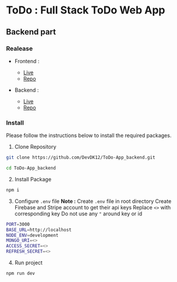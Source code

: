 # ToDo  : Full Stack ToDo Web App 
## Backend part 



### Realease 
- Frontend : 
  - [Live](https://to-do-app-frontend-ecru.vercel.app/)
  - [Repo](https://github.com/DevDK12/ToDo-App_frontend)

- Backend : 
  - [Live](https://todo-app-backend-3p6y.onrender.com/)
  - [Repo](https://github.com/DevDK12/ToDo-App_backend)







### Install 
Please follow the instructions below to install the required packages.

1. Clone Repository 
```bash
git clone https://github.com/DevDK12/ToDo-App_backend.git
```
```bash
cd ToDo-App_backend
```


2. Install Package
```bash
npm i
```


3. Configure `.env` file
**Note :** Create `.env` file in root directory
Create Firebase and Stripe account to get their api keys
Replace `<>` with corresponding key
Do not use any `"` around key or id

```bash
PORT=3000
BASE_URL=http://localhost
NODE_ENV=development
MONGO_URI=<>
ACCESS_SECRET=<>
REFRESH_SECRET=<>
```


4. Run project
```bash
npm run dev
```



